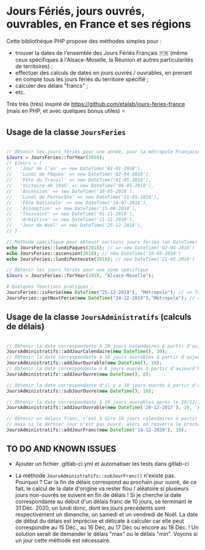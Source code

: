 # Jours Fériés, jours ouvrés, ouvrables, en France et ses régions

Cette bibliothéque PHP propose des méthodes simples pour :
- trouver la dates de l'ensemble des Jours Fériés Français 🇫🇷 (même ceux spécifiques à l'Alsace-Moselle, la Réunion et autres particularités de territoires) ;
- effectuer des calculs de dates en jours ouvrés / ouvrables, en prenant en compte tous les jours fériés du territoire spécifié ;
- calculer des délais "francs" ; 
- etc. 

Très très (très) inspiré de https://github.com/etalab/jours-feries-france (mais en PHP, et avec quelques bonus utiles) ⭐️ 


## Usage de la classe `JoursFeries`

```php

// Obtenir les jours fériés pour une année, pour la métropole Française
$Jours = JoursFeries::forYear(2018); 
// $Jours = [
//   'Jour de l’an' => new DateTime('01-01-2018'),
//   'Lundi de Pâques' => new DateTime('02-04-2018'),
//   'Fête du Travail' => new DateTime('01-05-2018'),
//   'Victoire de 1945' => new DateTime('08-05-2018'),
//   'Ascension' => new DateTime('10-05-2018'),
//   'Lundi de Pentecôte' => new DateTime('21-05-2018'),
//   'Fête Nationale' => new DateTime('14-07-2018'),
//   'Assomption' => new DateTime('15-08-2018'),
//   'Toussaint' => new DateTime('01-11-2018'),
//   'Armistice' => new DateTime('11-11-2018'),
//   'Jour de Noël' => new DateTime('25-12-2018'),
// ]

// Méthode spécifique pour obtenir certains jours fériés (en DateTime) :
echo JoursFeries::lundiPaques(2018); // => new DateTime('02-04-2018')
echo JoursFeries::ascension(2018); // new DateTime('10-05-2018')
echo JoursFeries::lundiPentecote(2018); // new DateTime('21-05-2018')

// Obtenir les jours fériés pour une zone spécifique
$Jours = JoursFeries::forYear(2018, "Alsace-Moselle");

# Quelques fonctions pratiques :
JoursFeries::isFerie(new DateTime("25-12-2019"), "Métropole"); // => True
JoursFeries::getNextFerie(new DateTime("24-12-2019"),"Métropole"); // => new DateTime("25-12-2019")

```

## Usage de la classe `JoursAdministratifs` (calculs de délais)

```php

// Obtenir la date correspondante à 10 jours calendaires à partir d'aujourd'hui
JoursAdministratifs::addJourCalendaire(new DateTime(), 10);
// Obtenir la date correspondante à 10 jours ouvrables à partir d'aujourd'hui
JoursAdministratifs::addJourOuvrable(new DateTime(), 10);
// Obtenir la date correspondante à 8 jours ouvrés à partir d'aujourd'hui
JoursAdministratifs::addJourOuvre(new DateTime(), 8);

// Obtenir la date correspondante d'il y a 10 jours ouvrés à partir d'aujourd'hui  (dans le passé donc)
JoursAdministratifs::subJourOuvre(new DateTime(), 10);

// Obtenir la date correspondante à 10 jours ouvrables après le 20/12/2017, en Alsasce-Moselle
JoursAdministratifs::addJourOuvrable(new DateTime('20-12-2017'), 10, 'Alsace-Moselle');

// Obtenir un délais franc, c'est à dire 10 jours calendaires à partir du 14/12/2020, 
// mais si le dernier jour n'est pas ouvré, alors on renverra le prochain jour ouvré
JoursAdministratifs::addJourFranc(new DateTime('14-12-2020'), 10);

```

## TO DO AND KNOWN ISSUES

- Ajouter un fichier .gitlab-ci.yml et automatiser les tests dans gitlab-ci

- La méthode `JoursAdministratifs::subJourFranc()` n'existe pas. Pourquoi ? 
  Car la fin de délais correspond au prochain jour ouvré, de ce fait, le calcul de la date d'origine va rester flou / aléatoire si plusieurs jours non-ouvrés se suivent en fin de délais ! 
  Si je cherche la date correspondante au début d'un délais franc de 10 jours, se terminant le 31 Déc. 2020, un lundi donc, dont les jours précédents sont respectivement un dimanche, un samedi et un vendredi de Noël. La date de début du délais est imprécise et délicate à calculer car elle peut correspondre au 15 Déc., au 16 Déc, au 17 Déc ou encore au 18 Déc. ! 
  Un solution serait de demander le délais "max" ou le délais "min". Voyons si un jour cette méthode est nécessaire. 

